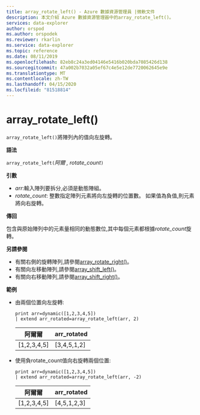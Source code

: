 ```yaml
---
title: array_rotate_left() - Azure 數據資源管理員 |微軟文件
description: 本文介紹 Azure 數據資源管理器中的array_rotate_left()。
services: data-explorer
author: orspod
ms.author: orspodek
ms.reviewer: rkarlin
ms.service: data-explorer
ms.topic: reference
ms.date: 08/11/2019
ms.openlocfilehash: 82eb8c24a3ed04146e5416b020bda7085426d138
ms.sourcegitcommit: 47a002b7032a05ef67c4e5e12de7720062645e9e
ms.translationtype: MT
ms.contentlocale: zh-TW
ms.lasthandoff: 04/15/2020
ms.locfileid: "81518814"
---
```

# <a name="array_rotate_left"></a>array_rotate_left()

`array_rotate_left()`將陣列內的值向左旋轉。

**語法**

`array_rotate_left(`*阿爾 ,* *rotate_count*`)`

**引數**

* *arr*:輸入陣列要拆分,必須是動態陣組。
* *rotate_count*: 整數指定陣列元素將向左旋轉的位置數。 如果值為負值,則元素將向右旋轉。

**傳回**

包含與原始陣列中的元素量相同的動態數位,其中每個元素都根據*rotate_count*旋轉。

**另請參閱**

* 有關右側的旋轉陣列,請參閱[array_rotate_right()](array_rotate_rightfunction.md)。
* 有關向左移動陣列,請參閱[array_shift_left()](array_shift_leftfunction.md)。
* 有關向右移動陣列,請參閱[array_shift_right()](array_shift_rightfunction.md)。

**範例**

* 由兩個位置向左旋轉:

    ```kusto
    print arr=dynamic([1,2,3,4,5]) 
    | extend arr_rotated=array_rotate_left(arr, 2)
    ```
    
    |阿爾爾|arr_rotated|
    |---|---|
    |[1,2,3,4,5]|[3,4,5,1,2]|

* 使用負rotate_count值向右旋轉兩個位置:

    ```kusto
    print arr=dynamic([1,2,3,4,5]) 
    | extend arr_rotated=array_rotate_left(arr, -2)
    ```
    
    |阿爾爾|arr_rotated|
    |---|---|
    |[1,2,3,4,5]|[4,5,1,2,3]|